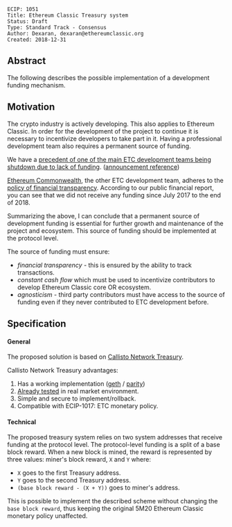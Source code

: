 ```
ECIP: 1051
Title: Ethereum Classic Treasury system
Status: Draft
Type: Standard Track - Consensus
Author: Dexaran, dexaran@ethereumclassic.org
Created: 2018-12-31
```

## Abstract

The following describes the possible implementation of a development funding mechanism.

## Motivation

The crypto industry is actively developing. This also applies to Ethereum Classic. In order for the development of the project to continue it is necessary to incentivize developers to take part in it. Having a professional development team also requires a permanent source of funding.

We have a [precedent of one of the main ETC development teams being shutdown due to lack of funding](https://ethereumworldnews.com/ethereum-classic-etc-development-team-shuts-down-operations-due-to-funding/). ([announcement reference](https://twitter.com/etcdev/status/1069625401515872256?ref_src=twsrc%5Etfw%7Ctwcamp%5Etweetembed%7Ctwterm%5E1069625401515872256&ref_url=https%3A%2F%2Fwww.cryptoglobe.com%2Flatest%2F2018%2F12%2Fleading-ethereum-classic-dev-team-quits-due-to-lack-of-funds%2F))

[Ethereum Commonwealth](https://github.com/EthereumCommonwealth), the other ETC development team, adheres to the [policy of financial transparency](https://github.com/EthereumCommonwealth/Roadmap/issues/27). According to our public financial report, you can see that we did not receive any funding since July 2017 to the end of 2018.

Summarizing the above, I can conclude that a permanent source of development funding is essential for further growth and maintenance of the project and ecosystem. This source of funding should be implemented at the protocol level.

The source of funding must ensure: 
- *financial transparency* - this is ensured by the ability to track transactions.
- *constant cash flow* which must be used to incentivize contributors to develop Ethereum Classic core OR ecosystem.
- *agnosticism* - third party contributors must have access to the source of funding even if they never contributed to ETC development before.

## Specification

#### General

The proposed solution is based on [Callisto Network Treasury](https://whitepaper.io/document/345/callisto-network-whitepaper).

Callisto Network Treasury advantages:

1. Has a working implementation ([geth](https://github.com/EthereumCommonwealth/go-callisto) / [parity](https://github.com/EthereumCommonwealth/rust-callisto)) 
2. [Already tested](https://callisto.network/financial-report/) in real market environment.
3. Simple and secure to implement/rollback.
4. Compatible with ECIP-1017: ETC monetary policy.

#### Technical

The proposed treasury system relies on two system addresses that receive funding at the protocol level. The protocol-level funding is a split of a base block reward. When a new block is mined, the reward is represented by three values: miner's block reward, `X` and `Y` where:

- `X` goes to the first Treasury address.
- `Y` goes to the second Treasury address.
- `(base block reward - (X + Y))` goes to miner's address.

This is possible to implement the described scheme without changing the `base block reward`, thus keeping the original 5M20 Ethereum Classic monetary policy unaffected.

